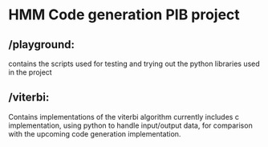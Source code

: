# HMM Code generation PIB project

## /playground:
contains the scripts used for testing and trying out the python libraries used in the project

## /viterbi:
Contains implementations of the viterbi algorithm
currently includes c implementation, using python to handle input/output data, for comparison with the upcoming code generation implementation.
